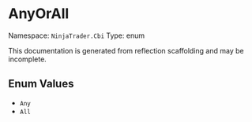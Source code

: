 # AnyOrAll

Namespace: `NinjaTrader.Cbi`
Type: enum

This documentation is generated from reflection scaffolding and may be incomplete.

## Enum Values
- `Any`
- `All`
